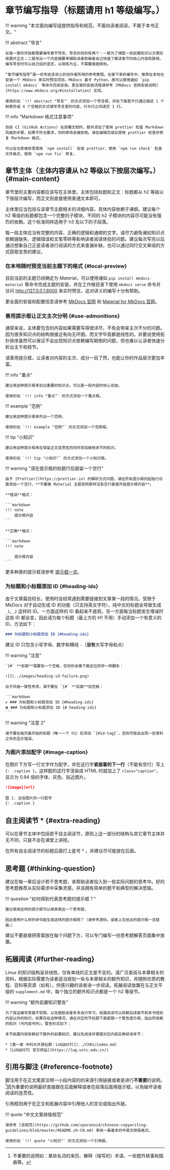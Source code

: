 # 章节编写指导（标题请用 h1 等级编写。）

!!! warning "本文面向编写组提供指导和规范，不面向读者阅读，不属于本书正文。"

!!! abstract "导言"

    在每一章的开始都需要编写章节导言。导言的目的有两个：一是为了铺垫一些前置知识以方便后续展开正文；二是写出一个内容摘要来辅助读者和编者自己快速了解该章节的核心内容和脉络。编写导言时可以自己组织语言，以简练为主，不需要面面俱到。

    “章节编写指导”是一份写给该讲义的创作者所用的参考教程。在接下来的编写中，推荐在本地也安装一个 MkDocs 来实时预览项目。MkDocs 基于 Python，故可以使用诸如 `pip install mkdocs` 等命令完成安装。更全面的安装流程请参考 [MkDocs 官网安装说明](https://www.mkdocs.org/#installation) 实现。

    使用形如 `!!! abstract "导言"` 的方式添加一个导言框，并在下面若干行通过缩进 1 个制表符或 4 个空格的方式填写导言里的内容，行与行之间请空 1 行。

!!! info "Markdown 格式注意事项"

    目前 CI (GitHub Actions) 在部署文档时，额外添加了使用 prettier 检查 Markdown 风格的步骤，如果不符合要求，你的修改会被拒绝。请在编辑完成后使用 prettier 检查并修复 Markdown 格式。

    可以在仓库根目录使用 `npm install` 安装 prettier，使用 `npm run check` 检查文件格式，使用 `npm run fix` 修复。

## 章节主体（主体内容请从 h2 等级以下按层次编写。） {#main-content}

章节里的主要内容都应该写在主体里。主体包括标题和正文：标题都从 h2 等级以下按层次编写，而正文则直接使用普通文本即可。

主体里应当包括与该章节主题相关的详细内容，具体内容依赖于课纲。建议每个 h2 等级的标题都包含一个完整的子模块，不同的 h2 子模块的内容尽可能没有强烈的依赖。这个标准同样适用于 h3 及以下的子段落。

每一段主体应当有完整的内容、正确的逻辑和通顺的文字。请尽力避免诸如知识点依赖链缺失、逻辑错误和文笔零碎等影响读者阅读体验的问题。建议每次写完以后通过想象自己正是读者进行阅读的方式来查漏补缺，也可以通过同行交叉审阅的方式获取宝贵的建议。

### 在本地随时预览当前主题下的格式 {#local-preview}

目前当前的主题已经确定为 Material，可以使用诸如 `pip install mkdocs-material` 等命令完成主题的安装，并在工作根目录下使用 `mkdocs serve` 命令并访问 <http://127.0.0.1:8000> 来实时预览，这对讲义的编写十分有帮助。

更全面的安装和配置信息请参考 [MkDocs 官网](https://www.mkdocs.org) 和 [Material for MkDocs 官网](https://squidfunk.github.io/mkdocs-material/)。

### 善用提示框让正文主次分明 {#use-admonitions}

通常来说，主体要包含的内容如果需要写得很详尽，不免会带来主次不分的问题。因为很多知识点的结构很接近有向无环图，而文字毕竟都是线性的。非要说使用拓扑排序虽然可以保证不会出现知识点依赖编写颠倒的问题，但也难以让读者快速分析出主干和枝节。

请善用提示框，让读者对内容的主次、成分一目了然，也能让你的作品层次更加丰富。

!!! info "重点"

    建议用这种提示框来划出重要的知识点，可以是一段内容的核心总结。

    使用形如 `!!! info "重点"` 的方式添加一个重点框。

!!! example "范例"

    建议用这种提示框来列出一个范例。

    使用形如 `!!! example "范例"` 的方式添加一个范例框。

!!! tip "小知识"

    建议用这种提示框来在保留正文连贯性的同时添加细枝末节的知识。

    使用形如 `!!! tip "小知识"` 的方式添加一个小知识框。

!!! warning "请在提示框的标题行后面留一个空行"

    由于 [Prettier](https://prettier.io) 的解析方式问题，请在所有提示框的起始行后面添加一个空行，**不要像 Material 主题官网那样没有空行直接开始提示框内容**。

    **错误**格式：

    ```markdown
    !!! note
        提示框内容
    ```

    **正确**格式：

    ```markdown
    !!! note

        提示框内容
    ```

更多种类的提示框请参考 [提示框一览](https://squidfunk.github.io/mkdocs-material/extensions/admonition/)。

### 为标题和小标题添加 ID {#heading-ids}

由于文章篇目较长，使用时会经常遇到需要链接到文章某一段的情况。受限于 MkDocs 对于自动生成 ID 的功能（只支持英文字符），纯中文的标题会导致生成 `_1`, `_2` 这样的 ID。一方面这样的 ID 看起来不直观，另一方面每当标题发生增减时这些 ID 都会变，因此请为每个标题（最上方的 H1 不用）手动添加一个有意义的 ID，方法如下：

```markdown
### 为标题和小标题添加 ID {#heading-ids}
```

建议 ID 只包含小写字母、数字和横线 `-`（**没有**大写字母和点）

!!! warning "注意"

    `{#` **前面**需要有一个空格，否则你会像下面这位同学一样翻车：

    ![](../images/heading-id-failure.png)

    出于风格一致性考虑，请不要在 `{#` **后面**加空格：

    ```markdown
    ✔ ### 为标题和小标题添加 ID {#heading-ids}
    ❌ ### 为标题和小标题添加 ID {# heading-ids}
    ```

!!! warning "注意 2"

    请不要在每页最开始的标题（唯一一个 h1）后添加 `{#id-tag}`，否则可能会出现一些意料之外的显示错误。

### 为图片添加配字 {#image-caption}

在图片下方写一行文字作为配字，并在这行字**紧接着的下一行**（不能有空行）写上 `{: .caption }`，这样配的这行字渲染成 HTML 时就加上了 `class="caption"`，显示为 0.94 倍的字体、灰色、贴近图片。

```markdown
![image](url)

图 1. 这张图片的一行配字
{: .caption }
```

## 自主阅读节 \* {#extra-reading}

可以在章节主体中包括若干自主阅读节，原则上这一部分的结构与其它章节主体并无不同，只是不会在课堂上讲授。

在所有自主阅读节的标题后面打上星号 \* ，并建议尽可能放在后面。

## 思考题 {#thinking-question}

建议在每一章后设计若干思考题，来帮助读者投入到一些实际问题的思考中。好的思考题推荐从实际需求中采集灵感，并且拥有简单的题干和典型的解决思路。

!!! question "如何得到代表思考题的提示框？"

    建议使用这样的提示框可以用来表达一个思考题。

    因此使用什么样的命令能生成这样的提示框呢？（请参考源码，或者上文给出的提示框一览链接。）

建议不要直接把答案放在每个问题下方，可以专门编写一份思考题解答页面集中放置。

## 拓展阅读 {#further-reading}

Linux 的知识结构呈非线性，仅有单线的正文是不足的。请广泛查阅与本章相关的资料，根据实际需要为读者适当规划一些与本章相关的额外知识，并随附优质的教程、百科等资源（如有），供感兴趣的读者进一步阅读。拓展阅读放置在与正文平级的 `supplement.md` 中，每个独立的额外知识点都是一个 h2 等级节。

!!! warning "额外前置知识警告"

    为了保证编写思路不受限，以及鼓励读者多多自行学习，拓展阅读可以依赖后续章节和本书规划内容以外的知识。如果存在这种情况，请在对应的节标题下面紧跟一个警告提示框，指出所依赖的知识（书内或书外）。警告形式如下：

    本节拓展内容依赖如下额外的前置知识，建议先阅读并掌握对应内容后再研读本节：

    * [第一章 中科大开源社群：LUG@USTC](../Ch01/index.md)
    * [LUG@USTC 官方网站](https://lug.ustc.edu.cn/)

## 引用与脚注 {#reference-footnote}

脚注用于在正文尾部注明一小段内容的的来源引用链接或者是进行**不重要**的说明。[^1]因为重要的说明最好直接跟在后面解释或者在段落后面用提示框，以免破坏读者阅读的连贯性。

引用框则用于在正文和拓展内容中引用他人的言论或指出外链。

!!! quote "中文文案排版规范"

    请参考 [该规范](https://github.com/sparanoid/chinese-copywriting-guidelines/blob/master/README.zh-CN.md) 来统一最基本的中英文排版格式。

    使用形如 `!!! quote "小知识"` 的方式添加一个引用框。

[^1]: 不重要的说明如：某些名词的来历、解释（缩写的）术语、一些题外轶事和插曲等。

